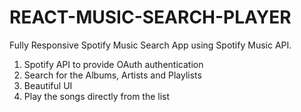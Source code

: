 # REACT-MUSIC-SEARCH-PLAYER
Fully Responsive Spotify Music Search App using Spotify Music API.

1. Spotify API to provide OAuth authentication
2. Search for the Albums, Artists and Playlists
3. Beautiful UI
4. Play the songs directly from the list
